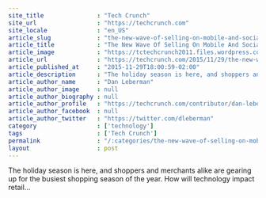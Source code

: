 ```yaml
---
site_title               : "Tech Crunch"
site_url                 : "https://techcrunch.com"
site_locale              : "en_US"
article_slug             : "the-new-wave-of-selling-on-mobile-and-social"
article_title            : "The New Wave Of Selling On Mobile And Social"
article_image            : "https://tctechcrunch2011.files.wordpress.com/2015/11/mobile-ecommerce-shopping.png?w=764&h=400&crop=1"
article_url              : "https://techcrunch.com/2015/11/29/the-new-wave-of-selling-on-mobile-and-social/"
article_published_at     : "2015-11-29T18:00:59-02:00"
article_description      : "The holiday season is here, and shoppers and merchants alike are gearing up for the busiest shopping season of the year. How will technology impact retail..."
article_author_name      : "Dan Leberman"
article_author_image     : null
article_author_biography : null
article_author_profile   : "https://techcrunch.com/contributor/dan-leberman/"
article_author_facebook  : null
article_author_twitter   : "https://twitter.com/dleberman"
category                 : ['technology']
tags                     : ['Tech Crunch']
permalink                : "/:categories/the-new-wave-of-selling-on-mobile-and-social/"
layout                   : post
---
```


The holiday season is here, and shoppers and merchants alike are gearing up for the busiest shopping season of the year. How will technology impact retail...
